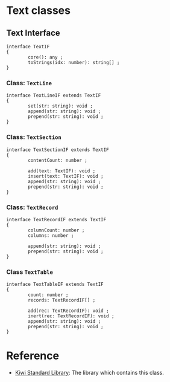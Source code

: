 # Text classes

## Text Interface
````
interface TextIF
{
        core(): any ;
        toStrings(idx: number): string[] ;
}
````

### Class: `TextLine`
````
interface TextLineIF extends TextIF
{
        set(str: string): void ;
        append(str: string): void ;
        prepend(str: string): void ;
}
````

### Class: `TextSection`
````
interface TextSectionIF extends TextIF
{
        contentCount: number ;
	
        add(text: TextIF): void ;
        insert(text: TextIF): void ;
        append(str: string): void ;
        prepend(str: string): void ;
}
````

### Class: `TextRecord`
````
interface TextRecordIF extends TextIF
{
        columnCount: number ;
        columns: number ;

        append(str: string): void ;
        prepend(str: string): void ;
}
````

### Class `TextTable`
````
interface TextTableIF extends TextIF
{
        count: number ;
        records: TextRecordIF[] ;

        add(rec: TextRecordIF): void ;
        inert(rec: TextRecordIF): void ;
        append(str: string): void ;
        prepend(str: string): void ;
}
````

# Reference
* [Kiwi Standard Library](https://github.com/steelwheels/KiwiScript/blob/master/KiwiLibrary/Document/Library.md): The library which contains this class.
